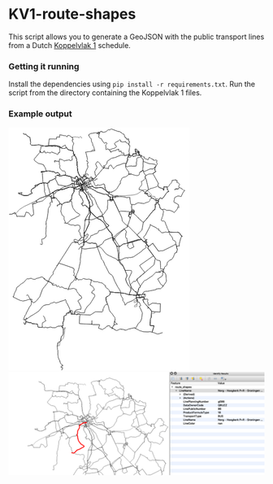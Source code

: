 # KV1-route-shapes

This script allows you to generate a GeoJSON with the public transport lines from a Dutch [Koppelvlak 1](http://bison.connekt.nl/standaarden/) schedule. 

### Getting it running
Install the dependencies using `pip install -r requirements.txt`. Run the script from the directory containing the Koppelvlak 1 files. 

### Example output
![](example.png)
![](qgis.png)
